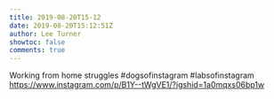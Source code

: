 ```yaml
---
title: 2019-08-20T15-12
date: 2019-08-20T15:12:51Z
author: Lee Turner
showtoc: false
comments: true
---
```


Working from home struggles #dogsofinstagram #labsofinstagram https://www.instagram.com/p/B1Y--tWgVE1/?igshid=1a0mqxs06bp1w

